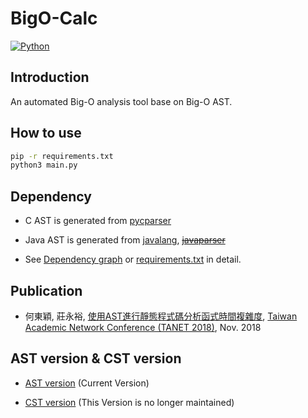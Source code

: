 # BigO-Calc
[![Python](https://img.shields.io/badge/python-3.5.0-blue.svg?style=flat-square)](https://www.python.org/downloads/release/python-350/)

## Introduction
An automated Big-O analysis tool base on Big-O AST.

## How to use
```sh
pip -r requirements.txt
python3 main.py
```

## Dependency

* C AST is generated from [pycparser](https://github.com/eliben/pycparser)

* Java AST is generated from [javalang](https://github.com/c2nes/javalang), ~~[javaparser](https://github.com/javaparser/javaparser)~~

* See [Dependency graph](https://github.com/ncu-psl/ABOAT/network/dependencies) or [requirements.txt](requirements.txt) in detail.

## Publication
* 何東穎, 莊永裕, [使用AST進行靜態程式碼分析函式時間複雜度][TANET_2018_ABOAT], [Taiwan Academic Network Conference (TANET 2018)][TANET], Nov. 2018

[TANET]:https://cis.ncu.edu.tw/SeminarSys/activity/TANET2018/
[TANET_2018_ABOAT]:https://drive.google.com/file/d/1DI91vHIPUzVy0Eb6nXdoB3CwqWpJu9UB

## AST version & CST version
* [AST version](https://github.com/ncu-psl/ABOAT/tree/master) (Current Version)

* [CST version](https://github.com/ncu-psl/ABOAT/tree/CST) (This Version is no longer maintained)
